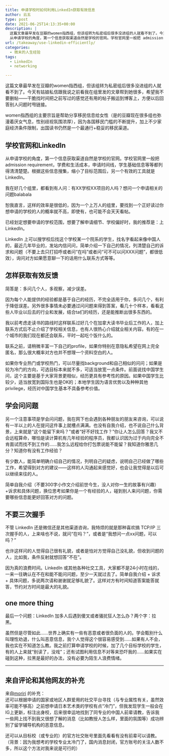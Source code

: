 ```yaml
---
title: 申请学校时如何利用LinkedIn获取有效信息
author: 云五
type: post
date: 2021-06-25T14:13:35+00:00
description: |
  这篇文章最早发在豆瓣的women指西组，但该组转为私密组后很多没进组的人就看不到了。今天有姑娘私信跟我说之前看我在组里发的文章帮到她很多，希望我不要删帖——干脆找时间把之前写过的感觉还有用的帖子搬运到博客上，方便以后回答别人问题时甩链接。
  从申请学校的角度，第一个信息获取渠道自然是学校的官网。学校官网里一般把 admission requirement ，学费和生活成本，申请时间线，学生基础信息等等都列得清清楚楚。根据这些信息搜集，缩小了目标范围后，另一个有效的工具就是 LinkedIn。
url: /takeaway/use-linkedin-efficiently/
categories:
  - 微末的人生经验
tags:
  - LinkedIn
  - networking

---
```

这篇文章最早发在豆瓣的women指西组，但该组转为私密组后很多没进组的人就看不到了。今天有姑娘私信跟我说之前看我在组里发的文章帮到她很多，希望我不要删帖——干脆找时间把之前写过的感觉还有用的帖子搬运到博客上，方便以后回答别人问题时甩链接。

women指西组的主要宗旨是帮助分享移民信息给女性（是的豆瓣现在很多组也弥漫着厌女气息，性别歧视氛围浓厚），因为各国移民门槛的不断提升，加上不少家庭经济条件限制，出国读书仍然是一个最通行+稳妥的移民渠道。

## 学校官网和LinkedIn

从申请学校的角度，第一个信息获取渠道自然是学校的官网。学校官网里一般把 admission requirement，学费和生活成本，申请时间线，学生基础信息等等都列得清清楚楚。根据这些信息搜集，缩小了目标范围后，另一个有效的工具就是 LinkedIn。

我在好几个组里，都看到有人问：有XX学校XX项目的人吗？想问一个申请相关的问题balabala

恕我直言，这样的效率是很低的，因为一个上万人的组里，要找到一个正好读过你想申请的学校的人的概率就不高，即使有，也可能不会天天看帖。

已经划定想要申请的学校范围，想要了解申请细节、学校偏好时，我的推荐是：上 LinkedIn。

LinkedIn 上可以搜学校后找这个学校某一个院系的学生，找名字看起来像中国人的，最近几年毕业的，发站内信问问，简单介绍一下自己的情况，列清楚自己的诉求和问题（不要上去只打招呼或者问“在吗”或者问“可不可以问XXX问题”，都很低效），询问对方如果愿意聊一下的话用什么联系方式等等。

## 怎样获取有效反馈

简答是：多问几个人，多观察，减少误差。

因为每个人能提供的经验都是基于自己的经历，不完全适用于你，多问几个，有利于降低误差。另外很多事情未必要通过问问题来得到答案，看几十个样本，看看这些人毕业以后去的行业和发展，结合ta们的经历，还是能推断出很多东西的。

我以前考虑走读书的路线时这样联系过好几个在加拿大读书毕业后工作的人，加上联系方式后不止介绍了学校相关信息，也有人很热心介绍就业相关内容。有的在一个城市的我们现在都还会联系，平时一起吃个饭什么的。

联系之前，请稍微丰富一下自己的profile，如果你特别在意隐私希望在网上完全匿名，那么很大概率对方也并不想理一个资料空白的人。

如果你专业热门或学校热门，可以尽量找background和自己相似的问问；如果是较为冷门的方向，可选目标本来就不多，可适当放宽一点条件。前面说找中国学生问，这个主要是基于大家背景更相似，经历更具有参考性的原因。如果中国学生比较少，适当放宽到国际生也是OK的；本地学生因为语言优势以及种种其他privilege，经历对中国学生基本不具备参考价值。

## 学会问问题

另一个注意事项是学会问问题，我在网下也会遇到各种朋友的朋友来咨询，可以说有一半以上的人在提问这件事上就槽点满满。也没有自我介绍，也不说自己什么背景，上来就是“这个能留下来吗？”或者“好不好找工作？”你让人怎么回答？我又不会远程算命，哪怕是读计算机有几年经验的程序员，我都认识因为过于内向完全不肯面试而找不到工作的……我怎么远程给你打包票说能不能留？我知道你雅思几分？知道你有没有工作经验？

有少数人，能简单明确介绍自己的情况，列明自己的疑虑，说明自己已经做了哪些工作，希望得到对方的建议——这样的人沟通起来感觉好，也会让我觉得是以后可以继续来往的人。

简单自我介绍（不要300字小作文介绍前世今生，没人对你一生的故事有兴趣）+诉求和具体问题，换位思考如果你是一个有经验的人，碰到别人来问问题，你需要哪些信息能更好回答对方的问题。

## 不要三次握手

不管 LinkedIn 还是微信还是其他渠道咨询，我特烦的就是那种喜欢搞 TCP/IP 三次握手的人，上来啥也不说，就问“在吗？”，或者是“我想问一点xx问题，可以吗？”

也许这样问的人觉得自己很有礼貌，或者是怕对方觉得自己没礼貌，但收到问题的人，比如我，条件反射就想回答“不在”。

因为真的浪费时间。LinkedIn 或其他各种社交工具，大家都不是24小时在线的，一来一往确认在不在和能不能问问题，至少一天就过去了。简单自我介绍 + 诉求 + 具体问题，多说两次请和谢谢就足够礼貌了。这样对方有时间知道答案能答就答，节约对方时间是最大的礼貌。

## one more thing

最后一个问题：LinkedIn 加多人后遇到傻叉或者骚扰狂人怎么办？两个字：拉黑。

虽然但是尽管如此……世界上确实有一些有恶意或者很负面的人的。学会甄别什么叫理性劝退，什么叫恶意信息，我个人觉得这个很容易感受到……如果有人不会，我也实在不知道怎么教。我之前打算申请学校的时候，加了几个目标学校的学生，有的人上来就“别读了，没戏”；还有试图利用信息不对等来恐吓我的……如果实在碰到这种，拉黑是最好的办法，没有必要为陌生人浪费情绪。

* * *

## 来自评论和其他网友的补充

来自[moriri](https://go5.dev/@moriri/106472191055302214) 的补充：  
还可以根据申请的国家或地区人群爱用的社交平台寻找（与专业属性有关，虽然效率可能不够高）之前想申请日本艺术类的学校有点“冷门”，但我发现学生一般会在IG上更新，标注出身校，后来很幸运地找到了同专业的中国人前辈请教，告诉我一些网上找不到我又很想了解的消息（比如教授人怎么样，里面的氛围等）成功辨别了留学辅导机构的恶意信息。

还可以从目标校（或专业的）的官方社交账号里面先看看有没有前辈可以请教。（背景：因为我想考的学校专业太冷门了，国内消息封闭，官方账号的关注人数不多，所以这个方法对我来说是可行的）

